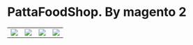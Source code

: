 # PattaFoodShop. By magento 2


<table>
  <td>
    <img src="https://www.mediafire.com/convkey/d107/rrllhr5r6icepj16g.jpg" />
  </td>
   <td><img src="https://www.img.in.th/images/bc72a835f78a7e68973ca8755fdb6976.png" />
      </td>
    <td><img src="https://www.img.in.th/images/c8ad8b7524e54286c4cdc5d14d87b4fc.png" />
      </td>
    <td><img src="https://www.img.in.th/images/f5873219390ab912ddb4c29fe3757029.png" />
      </td>

   
  </table>
